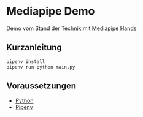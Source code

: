 # Mediapipe Demo

Demo vom Stand der Technik mit
[Mediapipe Hands](https://google.github.io/mediapipe/solutions/hands.html)

## Kurzanleitung

```shell
pipenv install
pipenv run python main.py
```

## Voraussetzungen

- [Python](https://www.python.org/)
- [Pipenv](https://pipenv.pypa.io/)
